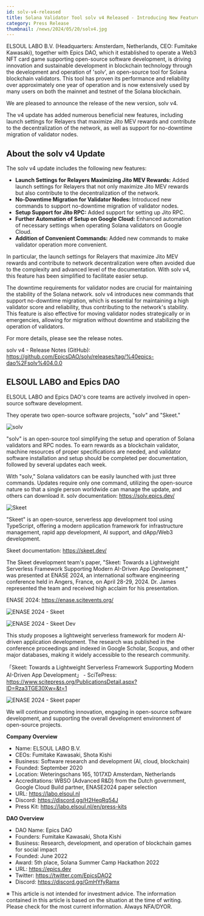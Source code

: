 ```yaml
---
id: solv-v4-released
title: Solana Validator Tool solv v4 Released - Introducing New Features Including Jito MEV Reward Maximization Relayers and No-Downtime Migration
category: Press Release
thumbnail: /news/2024/05/20/solv4.jpg
---
```


ELSOUL LABO B.V. (Headquarters: Amsterdam, Netherlands, CEO: Fumitake Kawasaki), together with Epics DAO, which it established to operate a Web3 NFT card game supporting open-source software development, is driving innovation and sustainable development in blockchain technology through the development and operation of 'solv', an open-source tool for Solana blockchain validators. This tool has proven its performance and reliability over approximately one year of operation and is now extensively used by many users on both the mainnet and testnet of the Solana blockchain.

We are pleased to announce the release of the new version, solv v4.

The v4 update has added numerous beneficial new features, including launch settings for Relayers that maximize Jito MEV rewards and contribute to the decentralization of the network, as well as support for no-downtime migration of validator nodes.

## About the solv v4 Update

The solv v4 update includes the following new features:

- **Launch Settings for Relayers Maximizing Jito MEV Rewards:** Added launch settings for Relayers that not only maximize Jito MEV rewards but also contribute to the decentralization of the network.
- **No-Downtime Migration for Validator Nodes:** Introduced new commands to support no-downtime migration of validator nodes.
- **Setup Support for Jito RPC:** Added support for setting up Jito RPC.
- **Further Automation of Setup on Google Cloud:** Enhanced automation of necessary settings when operating Solana validators on Google Cloud.
- **Addition of Convenient Commands:** Added new commands to make validator operation more convenient.

In particular, the launch settings for Relayers that maximize Jito MEV rewards and contribute to network decentralization were often avoided due to the complexity and advanced level of the documentation. With solv v4, this feature has been simplified to facilitate easier setup.

The downtime requirements for validator nodes are crucial for maintaining the stability of the Solana network. solv v4 introduces new commands that support no-downtime migration, which is essential for maintaining a high validator score and reliability, thus contributing to the network's stability. This feature is also effective for moving validator nodes strategically or in emergencies, allowing for migration without downtime and stabilizing the operation of validators.

For more details, please see the release notes.

solv v4 - Release Notes (GitHub): https://github.com/EpicsDAO/solv/releases/tag/%40epics-dao%2Fsolv%404.0.0

## ELSOUL LABO and Epics DAO

ELSOUL LABO and Epics DAO's core teams are actively involved in open-source software development.

They operate two open-source software projects, "solv" and "Skeet."

![solv](/news/2024/03/12/solvEN.jpg)

"solv" is an open-source tool simplifying the setup and operation of Solana validators and RPC nodes. To earn rewards as a blockchain validator, machine resources of proper specifications are needed, and validator software installation and setup should be completed per documentation, followed by several updates each week.

With "solv," Solana validators can be easily launched with just three commands. Updates require only one command, utilizing the open-source nature so that a single person worldwide can manage the update, and others can download it. solv documentation: https://solv.epics.dev/

![Skeet](/news/2024/03/12/SkeetV2EN.jpg)

"Skeet" is an open-source, serverless app development tool using TypeScript, offering a modern application framework for infrastructure management, rapid app development, AI support, and dApp/Web3 development.

Skeet documentation: https://skeet.dev/

The Skeet development team's paper, "Skeet: Towards a Lightweight Serverless Framework Supporting Modern AI-Driven App Development," was presented at ENASE 2024, an international software engineering conference held in Angers, France, on April 28-29, 2024. Dr. James represented the team and received high acclaim for his presentation.

ENASE 2024: https://enase.scitevents.org/

![ENASE 2024 - Skeet](/news/2024/05/10/SkeetENASE2024ResearchPaperPublished.jpg)

![ENASE 2024 - Skeet Dev](/news/2024/05/02/ENASEelsoulTeam.jpg)

This study proposes a lightweight serverless framework for modern AI-driven application development. The research was published in the conference proceedings and indexed in Google Scholar, Scopus, and other major databases, making it widely accessible to the research community.

「Skeet: Towards a Lightweight Serverless Framework Supporting Modern AI-Driven App Development」 - SciTePress: https://www.scitepress.org/PublicationsDetail.aspx?ID=Rza3TGE30Xw=&t=1

![ENASE 2024 - Skeet paper](/news/2024/04/24/ENASE2024AfterTheConference.jpg)

We will continue promoting innovation, engaging in open-source software development, and supporting the overall development environment of open-source projects.

**Company Overview**

- Name: ELSOUL LABO B.V.
- CEOs: Fumitake Kawasaki, Shota Kishi
- Business: Software research and development (AI, cloud, blockchain)
- Founded: September 2020
- Location: Weteringschans 165, 1017XD Amsterdam, Netherlands
- Accreditations: WBSO (Advanced R&D) from the Dutch government, Google Cloud Build partner, ENASE2024 paper selection
- URL: https://labo.elsoul.nl
- Discord: https://discord.gg/H2HeqRq54J
- Press Kit: https://labo.elsoul.nl/en/press-kits

**DAO Overview**

- DAO Name: Epics DAO
- Founders: Fumitake Kawasaki, Shota Kishi
- Business: Research, development, and operation of blockchain games for social impact
- Founded: June 2022
- Award: 5th place, Solana Summer Camp Hackathon 2022
- URL: https://epics.dev
- Twitter: https://twitter.com/EpicsDAO2
- Discord: https://discord.gg/GmHYfyRamx

※ This article is not intended for investment advice. The information contained in this article is based on the situation at the time of writing. Please check for the most current information. Always NFA/DYOR.
